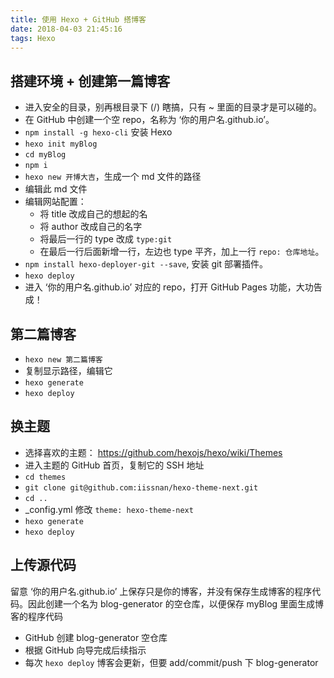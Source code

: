 ```yaml
---
title: 使用 Hexo + GitHub 搭博客
date: 2018-04-03 21:45:16
tags: Hexo
---
```


## 搭建环境 + 创建第一篇博客

* 进入安全的目录，别再根目录下 (/) 瞎搞，只有 ~ 里面的目录才是可以碰的。
* 在 GitHub 中创建一个空 repo，名称为 ‘你的用户名.github.io’。
* `npm install -g hexo-cli` 安装 Hexo
* `hexo init myBlog`
* `cd myBlog`
* `npm i`
* `hexo new 开博大吉`，生成一个 md 文件的路径
* 编辑此 md 文件
* 编辑网站配置：
  - 将 title 改成自己的想起的名
  - 将 author 改成自己的名字
  - 将最后一行的 type 改成 `type:git`
  - 在最后一行后面新增一行，左边也 type 平齐，加上一行 `repo: 仓库地址`。
* `npm install hexo-deployer-git --save`, 安装 git 部署插件。
* `hexo deploy`
* 进入 ‘你的用户名.github.io’ 对应的 repo，打开 GitHub Pages 功能，大功告成！

## 第二篇博客
* `hexo new 第二篇博客`
* 复制显示路径，编辑它
* `hexo generate`
* `hexo deploy`

## 换主题
* 选择喜欢的主题： https://github.com/hexojs/hexo/wiki/Themes
* 进入主题的 GitHub 首页，复制它的 SSH 地址
* `cd themes`
* `git clone git@github.com:iissnan/hexo-theme-next.git`
* `cd ..`
* _config.yml 修改 `theme: hexo-theme-next`
* `hexo generate`
* `hexo deploy`

## 上传源代码
留意 ‘你的用户名.github.io’ 上保存只是你的博客，并没有保存生成博客的程序代码。因此创建一个名为 blog-generator 的空仓库，以便保存 myBlog 里面生成博客的程序代码
* GitHub 创建 blog-generator 空仓库
* 根据 GitHub 向导完成后续指示
* 每次 `hexo deploy` 博客会更新，但要 add/commit/push 下 blog-generator



